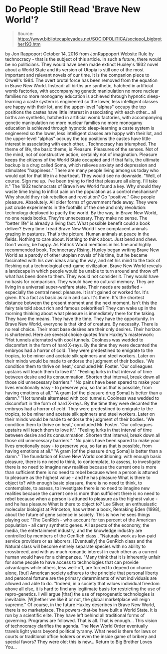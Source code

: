 # Do People Still Read 'Brave New World'?

> Source: https://www.bibliotecapleyades.net/SOCIOPOLITICA/sociopol_bigbrother193.htm

by Jon Rappoport October 14, 2016 from JonRappoport Website
Rule by technocracy - that is the subject of this article.
In such a future, there would be no politicians. They would have been made extinct Huxley's 1932 novel about a World State and its version of Utopia is still one of the most important and relevant novels of our time. It is the companion piece to Orwell's 1984.
The overt brutal force has been removed from the equation in Brave New World.
Instead:
all births are synthetic, hatched in artificial womb factories, with accompanying genetic manipulation no more nuclear families no more monogamy education is achieved through hypnotic sleep-learning a caste system is engineered so the lower, less intelligent classes are happy with their lot, and the upper-level "alphas" occupy the top positions the castes have little interest in associating with each other...
all births are synthetic, hatched in artificial womb factories, with accompanying genetic manipulation
no more nuclear families
no more monogamy
education is achieved through hypnotic sleep-learning
a caste system is engineered so the lower, less intelligent classes are happy with their lot, and the upper-level "alphas" occupy the top positions
the castes have little interest in associating with each other...
Technocracy has triumphed. The theme of life, the basic theme, is Pleasure. Pleasures of the senses. Not of the mind, not of constructive action, certainly not of imagination. Pleasure keeps the citizens of the World State occupied and if that fails, the ultimate backup is a drug called Soma, which relieves anxiety and depression and stimulates "happiness." There are many people living among us today who would opt for that life in a heartbeat.
They would see no downside.
"Well, of course. Sign me up. I've been trying to find that pleasure all along. I'll take it."
The 1932 technocrats of Brave New World found a key.
Why should they waste time trying to inflict pain on the population as a control mechanism? Why should they risk rebellion and revolution? Go "positive." Give people pleasure. Absolutely. All older forms of government fade away. They were just crude experiments in the foothills of the one and only revolution:
technology deployed to pacify the world.
By the way, in Brave New World, no one reads books. They're unnecessary. They make no sense. The "better life" is already a living fact. What possible benefit could a book deliver? Every time I read Brave New World I see complacent animals grazing in pastures. That's the picture. Human animals at peace in the fields. Nothing to care about. Nothing to think about. Just bend and chew. Don't worry, be happy. As Patrick Wood mentions in his fine and highly recommended book, Technocracy Rising, Huxley began writing Brave New World as a parody of other utopian novels of his time, but he became fascinated with his own ideas along the way, and set his mind to the task of fleshing out a technological end-game civilization. Brave New World reveals a landscape in which people would be unable to turn around and throw off what has been done to them.
They would not consider it. They would have no basis for comparison. They would have no cultural memory. They are living in a universal super-welfare state. Their needs are satisfied - especially the central need:
pleasure.
It isn't gained or worked for. It's given. It's a fact as basic as rain and sun. It's there. It's the shortest distance between the present moment and the next moment. Isn't this the fairy tale told about rich and famous celebrities? They can wake up in the morning thinking about what pleasure is immediately there for the taking. They have the means. They have the time. They have the opportunity.
In Brave New World, everyone is that kind of creature. By necessity. There is no real choice. Their most base desires are their only desires. Their horizon is shortened. Here are several choice quotes from Huxley's masterwork:
"Hot tunnels alternated with cool tunnels. Coolness was wedded to discomfort in the form of hard X-rays. By the time they were decanted the embryos had a horror of cold. They were predestined to emigrate to the tropics, to be miner and acetate silk spinners and steel workers. Later on their minds would be made to endorse the judgment of their bodies. 'We condition them to thrive on heat,' concluded Mr. Foster. 'Our colleagues upstairs will teach them to love it'." "Feeling lurks in that interval of time between desire and its consummation. Shorten that interval, break down all those old unnecessary barriers." "No pains have been spared to make your lives emotionally easy - to preserve you, so far as that is possible, from having emotions at all." "A gram [of the pleasure drug Soma] is better than a damn."
"Hot tunnels alternated with cool tunnels. Coolness was wedded to discomfort in the form of hard X-rays.
By the time they were decanted the embryos had a horror of cold. They were predestined to emigrate to the tropics, to be miner and acetate silk spinners and steel workers.
Later on their minds would be made to endorse the judgment of their bodies.
'We condition them to thrive on heat,' concluded Mr. Foster. 'Our colleagues upstairs will teach them to love it'."
"Feeling lurks in that interval of time between desire and its consummation. Shorten that interval, break down all those old unnecessary barriers." "No pains have been spared to make your lives emotionally easy - to preserve you, so far as that is possible, from having emotions at all." "A gram [of the pleasure drug Soma] is better than a damn."
The foundation of Brave New World conditioning:
with enough basic pleasure, there is no need to think, to contemplate, to assess, to investigate there is no need to imagine new realities because the current one is more than sufficient there is no need to rebel because when a person is attuned to pleasure as the highest value - and he has pleasure What is there to object to?
with enough basic pleasure,
there is no need to think, to contemplate, to assess, to investigate
there is no need to imagine new realities because the current one is more than sufficient
there is no need to rebel because when a person is attuned to pleasure as the highest value - and he has pleasure
What is there to object to?
Lee Silver, an enthusiastic molecular biologist at Princeton, has written a book, Remaking Eden (1998), about the future of gene science in society.
This is how he sees things playing out:
"The GenRich - who account for ten percent of the American population - all carry synthetic genes. All aspects of the economy, the media, the entertainment industry, and the knowledge industry are controlled by members of the GenRich class . "Naturals work as low-paid service providers or as laborers. [Eventually] the GenRich class and the Natural class will become entirely separate species with no ability to crossbreed, and with as much romantic interest in each other as a current human would have for a chimpanzee. "Many think that it is inherently unfair for some people to have access to technologies that can provide advantages while others, less well-off, are forced to depend on chance alone, [but] American society adheres to the principle that personal liberty and personal fortune are the primary determinants of what individuals are allowed and able to do. "Indeed, in a society that values individual freedom above all else, it is hard to find any legitimate basis for restricting the use of repro-genetics. I will argue [that] the use of reprogenetic technologies is inevitable. [W]hether we like it or not, the global marketplace will reign supreme."
Of course, in the future Huxley describes in Brave New World, there is no marketplace.
The powers-that-be have built a World State. It is run by a scientific elite. They have left behind all traditional forms of governing. Programs are followed. That is all. That is enough... This vision of technocracy clarifies the agenda.
The New World Order eventually travels light years beyond political tyranny.
What need is there for laws or courts or traditional office holders or even the inside game of bribery and special favors?
They were old; this is new...
Return to Big Brother Loves You...
